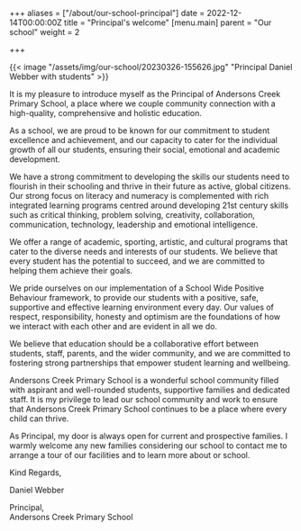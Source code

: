 +++
aliases = ["/about/our-school-principal"]
date = 2022-12-14T00:00:00Z
title = "Principal's welcome"
[menu.main]
parent = "Our school"
weight = 2

+++

{{< image "/assets/img/our-school/20230326-155626.jpg" "Principal Daniel Webber with students" >}}

It is my pleasure to introduce myself as the Principal of Andersons Creek Primary School, a place where we couple community connection with a high-quality, comprehensive and holistic education.

As a school, we are proud to be known for our commitment to student excellence and achievement, and our capacity to cater for the individual growth of all our students, ensuring their social, emotional and academic development. 

We have a strong commitment to developing the skills our students need to flourish in their schooling and thrive in their future as active, global citizens. Our strong focus on literacy and numeracy is complemented with rich integrated learning programs centred around developing 21st century skills such as critical thinking, problem solving, creativity, collaboration, communication, technology, leadership and emotional intelligence.

We offer a range of academic, sporting, artistic, and cultural programs that cater to the diverse needs and interests of our students. We believe that every student has the potential to succeed, and we are committed to helping them achieve their goals.

We pride ourselves on our implementation of a School Wide Positive Behaviour framework, to provide our students with a positive, safe, supportive and effective learning environment every day. Our values of respect, responsibility, honesty and optimism are the foundations of how we interact with each other and are evident in all we do.

We believe that education should be a collaborative effort between students, staff, parents, and the wider community, and we are committed to fostering strong partnerships that empower student learning and wellbeing. 

Andersons Creek Primary School is a wonderful school community filled with aspirant and well-rounded students, supportive families and dedicated staff. It is my privilege to lead our school community and work to ensure that Andersons Creek Primary School continues to be a place where every child can thrive.

As Principal, my door is always open for current and prospective families. I warmly welcome any new families considering our school to contact me to arrange a tour of our facilities and to learn more about or school. 

Kind Regards,

Daniel Webber

Principal,<br />
Andersons Creek Primary School
